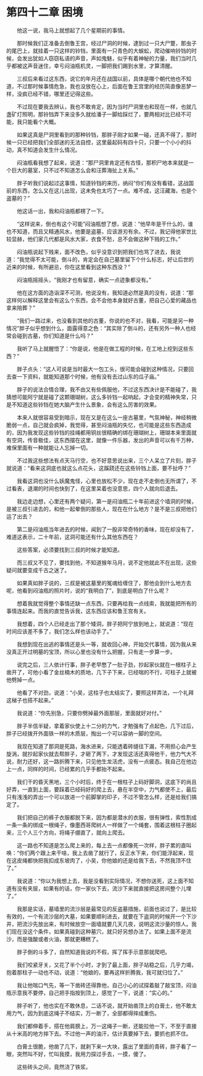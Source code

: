 # 第四十二章 困境


　　他这一说，我马上就想起了几个星期前的事情。

　　那时候我们正准备去倒鲁王宫，经过尸洞的时候，逮到过一只大尸蹩，那虫子的尾巴上，就挂着一只这样的铃铛，里面有一只青色的大蜈蚣，爬动催响铃铛的时候，会发出犹如人窃窃私语的声音，声如鬼魅，似乎有着神秘的力量，我们当时几乎都被这声音迷住，幸亏闷油瓶机灵，一脚把我们踢到水里，才算清醒。

　　三叔后来看过这东西，说它的年月还在战国以前，具体是哪个朝代他也不知道，不过那时候事情危急，我也没放在心上，后面在鲁王宫里的经历简直像恶梦一样，没疯已经不错，哪里还记得这些。

　　不过现在要我去辨认，我也不敢肯定，因为当时尸洞里也和现在一样，也就几盏矿灯照明，那铃铛弄下来没多久就给潘子一脚给踩烂了，要两相对比已经不可能，我只能看个大概。

　　如果这真是尸洞里看到的那种铃铛，那胖子刚才如果一碰，还真不得了，那时候一只已经把我们全部迷的无法自控，这里最起码有四十只，只要一个小小的抖动，真不知道会发生什么情况。

　　闷油瓶看我想了起来，说道：“那尸洞里肯定还有古怪，那积尸地本来就是一个巨大的墓室，只不过不知道怎么会和汪葬海扯上关系。”

　　胖子听我们说起过这事情，知道铃铛的来历，纳闷“你们有没有看错，这战国前的东西，怎么又在这儿出现，这未免也太巧了一点。难不成，这汪藏海，也是个盗墓的？”

　　他这话一出，我和闷油瓶都楞了一下。

　　“这样说来，倒也有这个可能”闷油瓶想了想，说道：“他早年是干什么的，谁也不知道，而且又精通风水，他要是盗墓，应该游刃有余。不过，我记得他家世比较显赫，他们家几代都是风水大家，衣食不愁，总不会做这种下贱的工作。”

　　闷油瓶说起下贱来，面不改色，似乎没意识到把我们也骂了进去，我说道：“我觉得不太可能，倒斗的，肯定会在自己墓里留下个什么标志，好让后世的近来的时候，有所避忌，你在这里看到这种东西没？”

　　闷油瓶摇摇头，“我刚才也有留意，确实一点迹象都没有。”

　　他在这方面的造诣深不可测，他说没有，我知道必然是真的没有，说道：“那这样何以解释这里会有这么个东西，会不会他本身就好古董，把自己心爱的藏品也拿来陪葬？”

　　“我们一路过来，也没看到其他的古董，你说的也不对，我看，可能是另一种情况”胖子似乎想到什么，面露得意之色：“其实除了倒斗的，还有另外一种人也经常会碰到古墓，你们知道是什么吗？”

　　我听了马上就醒悟了：“你是说，他是在做工程的时候，在工地上挖到这些东西？”

　　胖子点头：“这人可说是当时最大一包工头，很可能会碰到这种情况，只要回去查一下资料，就能知道那个时候，他有没有去过山东的瓜子庙。”

　　胖子的说法合情合理，我不由又有些佩服他，不过这东西决计是不能碰了，我猜想可能阿宁就是碰了这颗珊瑚树，这么多铃铛一起响起，才会变的精神失常，只是不知道这些铃铛在她大脑产生什么景象，会有这么厉害的效果。

　　本来人就很容易受到暗示，现在又是在这么一座古墓里，气氛神秘，神经稍微脆弱一点，自己就会疯掉，我觉得，甚至闷油瓶的失忆，也可能是这些东西造成的，因为我发现这些铃铛的挂绳都用铜丝很精确的绑在珊瑚树上，珊瑚本来里面就有空洞，传音极佳，这东西摆在这里，就像一件乐器，发出的声音可以有千万种，难保里面有一种就能让人忘掉一切。

　　不过我这些想法有点天马行空，也不好意思说出来，三个人呆立了片刻，胖子就说道：“看来这洞底也就这么点花头，这蹊跷还在这些铃铛上面，要不扯呼？”

　　我看这洞也没什么妖魔鬼怪，心里也放松不少，现在走不走倒也无所谓了，不过看表，退潮的时间也快到了，在这里呆着也没意思，四个人就向后退去。

　　我边走边想，心里还有两个疑问，第一是闷油瓶二十年前进这个墙洞的时候，是被三叔引进去的，和他一起晕倒的那些人，现在在什么地方？是不是三叔把他们运了出去？

　　第二是闷油瓶当年进去的时候，闻到了一股非常奇特的香味，现在却没有了，难道这表示，二十年前，这洞可能还有什么其他东西在？

　　这些答案，必须要找到三叔的时候才能知道。

　　而三叔又不见了，要找到他，不知道猴年马月，说不定他就此不在出现，这些疑问就要变成千古之迷了。

　　如果真如胖子说的，三叔是被这墓里的冤魂给缠住了，那他会到什么地方去呢，他看到闷油瓶的照片时，说的“我明白了”，到底是明白了什么呢？

　　想着我就觉得整个事情还缺一点东西，只要再给我一点线索，我就能把所有的事情连起来。而我的直觉告诉我，这东西应该和鲁王宫有关。

　　我想着，四个人已经走出了那个矮洞，胖子把阿宁放到地上，就说道：“现在时间应该差不多了，我们怎么样也该动手了。”

　　我想到现在出逃的事情还是头一等，就收回心神，开始交代事情，因为我从来没真正开过明墓的宝顶，所以心里也没有什么把握，只有走一步算一步。

　　说完之后，三人依计行事，胖子老早憋了一肚子劲，抄起家伙就在一根柱子上凿开了，可他小看了金丝楠木的质地，几下子下来，已经喘的不行，可柱子上就被他劈掉一点。

　　他看了不对劲，说道：“小吴，这柱子也太结实了，要照这样弄法，一个礼拜这梯子也搭不起来。”

　　我说道：“你先别急，只要你劈掉最外面那层，里面就好对付。”

　　胖子半信半疑，拿着家伙使上十二分的力气，才勉强有了点起色，几下过后，胖子已经拨开外面铁一样的木质层，掏出一个可以容纳一脚的空间。

　　我现在知道了那洞是死路，海水进来，只能透着砖缝往下漏，不用担心会产生旋涡，就抄起家伙就去帮胖子，才砸了两下，才发现这活还真得他干，他力气大不说，耐力还好，这一路折腾下来，只见他生龙活虎，没有一点疲态。我自己在他边上一点，同样的时间，已经累的几乎手都抬不起来。

　　我们干的昏天黑地，三个小时后，终于在一根柱子上码好脚洞，这底下的尚且好弄，一直到上面，要踩着已经码好的爬上去，悬在半空中，力气都使不上，最后只有浅浅的弄出一个可以放进一个前脚掌的印子，不过不管怎么样，还是给我们搞定了。

　　我们把自己的裤子衣服都脱下来，因为都是潜水的衣服，很有弹性，索性割成一条一条的绑成一根绳子，像墨西哥爬树人一样做了一个绳套，围着这根柱子圈起来，三个人三个方向，将绳子绷直了，就向上爬去。

　　这一路也不知道是怎么爬上来的，每上去一点都像死一次样，胖子累的直叫唤：“你们两个跟上来干啥，我上去凿了就行了，反正水下来，你们能浮起来，现在这皮绳都快把我扣成东坡肉了，小吴，你他娘的还是给我下去，不然我顶不住了。”

　　我说道：“你以为我想上去，我是没看到实际情况，不想你送死，这上面不知道有没有夹层，如果有的话，你一家伙下去，流沙下来就直接把这房间整个儿埋了。”

　　我那是实话，墓墙里的流沙层是最常见的反盗墓措施，前面也说过了，是比较有效的，一个有流沙层的大墓，如果要顺利进去，就要在下盗洞的时候开一个下沙井，把流沙先放出来，有时候放空一面墙就要几天几夜，说明这流沙量的惊人。我们现在没这个条件，如果真碰到这种墓穴，就只好另想办法了。如果上面不是流沙，而是强酸或者火油，那就更糟糕了。

　　胖子倒的斗多了，自然知道我说的不假，挥了挥手示意那就爬吧。

　　我们咬紧牙关，又花了半个小时，才到了最上面，胖子站稳之后，几乎力竭，抱着那柱子一动也不动，说道：“他娘的，要再这样折腾我，我可就归位了。”

　　我让他喘口气先，等一下凿砖还得靠他，自己小心的试探着敲了敲宝顶，闷油瓶示意我不要停，自己把手指按到顶上，感觉了一下，说道：“实心的。”

　　胖子听了，他也实在不敢休息，二话不说，就开始凿顶上的白膏土，他不敢太用力气，因为到底这绳子不结实，万一断了，全部都得摔成重伤。

　　我们都伸着手，搭在他肩膀上，万一这绳子一断，还能拉他一下，不至于直接从十米高的地方摔下去。不过他一声的油汗，估计真要掉下去，要抓也抓不住。

　　白膏土很脆，他凿了几下，就剥下来一大块，露出了里面的青砖，胖子看了一眼，突然叫不好，忙叫我摸，我用力探过手去，一摸，傻了。

　　这些砖头之间，竟然浇了铁浆。

